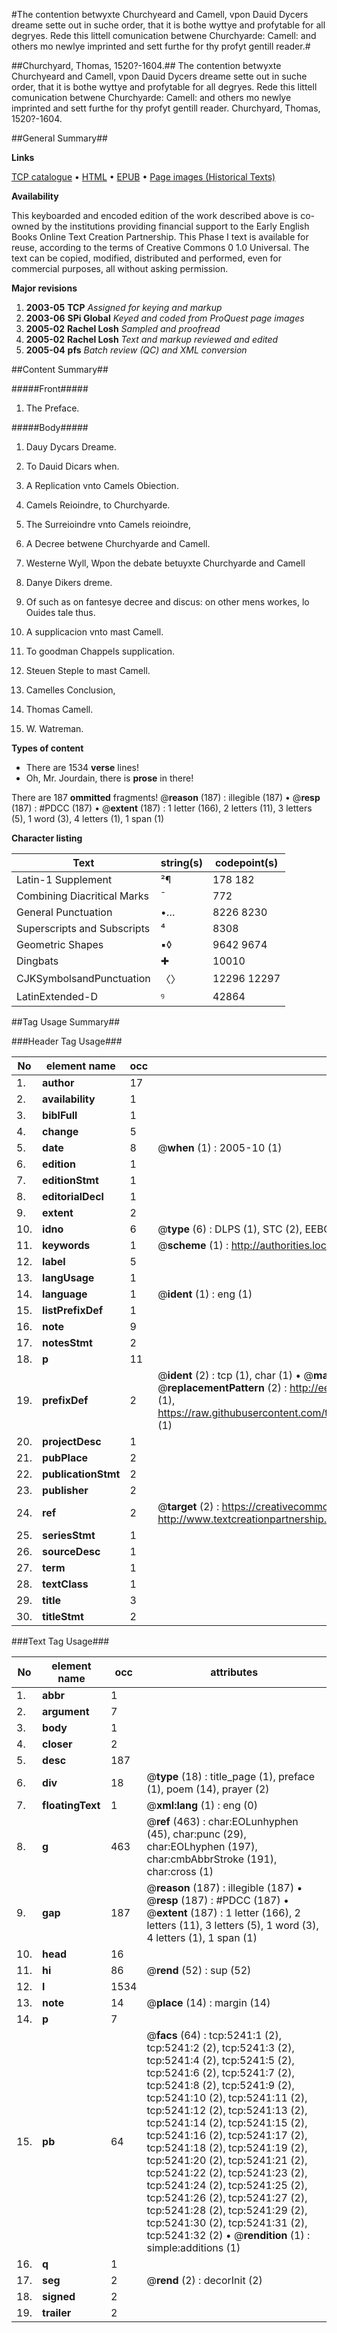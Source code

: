 #The contention betwyxte Churchyeard and Camell, vpon Dauid Dycers dreame sette out in suche order, that it is bothe wyttye and profytable for all degryes. Rede this littell comunication betwene Churchyarde: Camell: and others mo newlye imprinted and sett furthe for thy profyt gentill reader.#

##Churchyard, Thomas, 1520?-1604.##
The contention betwyxte Churchyeard and Camell, vpon Dauid Dycers dreame sette out in suche order, that it is bothe wyttye and profytable for all degryes. Rede this littell comunication betwene Churchyarde: Camell: and others mo newlye imprinted and sett furthe for thy profyt gentill reader.
Churchyard, Thomas, 1520?-1604.

##General Summary##

**Links**

[TCP catalogue](http://www.ota.ox.ac.uk/tcp/)  • 
[HTML](http://tei.it.ox.ac.uk/tcp/Texts-HTML/free/A18/A18728.html)  • 
[EPUB](http://tei.it.ox.ac.uk/tcp/Texts-EPUB/free/A18/A18728.epub) • 
[Page images (Historical Texts)](https://data.historicaltexts.jisc.ac.uk/view?pubId=eebo-99840714e&pageId=eebo-99840714e-5241-1)

**Availability**

This keyboarded and encoded edition of the
	       work described above is co-owned by the institutions
	       providing financial support to the Early English Books
	       Online Text Creation Partnership. This Phase I text is
	       available for reuse, according to the terms of Creative
	       Commons 0 1.0 Universal. The text can be copied,
	       modified, distributed and performed, even for
	       commercial purposes, all without asking permission.

**Major revisions**

1. __2003-05__ __TCP__ *Assigned for keying and markup*
1. __2003-06__ __SPi Global__ *Keyed and coded from ProQuest page images*
1. __2005-02__ __Rachel Losh__ *Sampled and proofread*
1. __2005-02__ __Rachel Losh__ *Text and markup reviewed and edited*
1. __2005-04__ __pfs__ *Batch review (QC) and XML conversion*

##Content Summary##

#####Front#####

1. The Preface.

#####Body#####

1. Dauy Dycars Dreame.

1. To Dauid Dicars when.

1. A Replication vnto Camels Obiection.

1. Camels Reioindre, to Churchyarde.

1. The Surreioindre vnto Camels reioindre,

1. A Decree betwene Churchyarde and Camell.

1. Westerne Wyll, Wpon the debate betuyxte Churchyarde and Camell

1. Danye Dikers dreme.

1. Of such as on fantesye decree and discus: on other mens workes, lo Ouides tale thus.

1. A supplicacion vnto mast Camell.

1. To goodman Chappels supplication.

1. Steuen Steple to mast Camell.

1. Camelles Conclusion,

1. Thomas Camell.

1. W. Watreman.

**Types of content**

  * There are 1534 **verse** lines!
  * Oh, Mr. Jourdain, there is **prose** in there!

There are 187 **ommitted** fragments! 
 @__reason__ (187) : illegible (187)  •  @__resp__ (187) : #PDCC (187)  •  @__extent__ (187) : 1 letter (166), 2 letters (11), 3 letters (5), 1 word (3), 4 letters (1), 1 span (1)

**Character listing**


|Text|string(s)|codepoint(s)|
|---|---|---|
|Latin-1 Supplement|²¶|178 182|
|Combining             Diacritical Marks|̄|772|
|General Punctuation|•…|8226 8230|
|Superscripts             and Subscripts|⁴|8308|
|Geometric Shapes|▪◊|9642 9674|
|Dingbats|✚|10010|
|CJKSymbolsandPunctuation|〈〉|12296 12297|
|LatinExtended-D|ꝰ|42864|

##Tag Usage Summary##

###Header Tag Usage###

|No|element name|occ|attributes|
|---|---|---|---|
|1.|__author__|17||
|2.|__availability__|1||
|3.|__biblFull__|1||
|4.|__change__|5||
|5.|__date__|8| @__when__ (1) : 2005-10 (1)|
|6.|__edition__|1||
|7.|__editionStmt__|1||
|8.|__editorialDecl__|1||
|9.|__extent__|2||
|10.|__idno__|6| @__type__ (6) : DLPS (1), STC (2), EEBO-CITATION (1), PROQUEST (1), VID (1)|
|11.|__keywords__|1| @__scheme__ (1) : http://authorities.loc.gov/ (1)|
|12.|__label__|5||
|13.|__langUsage__|1||
|14.|__language__|1| @__ident__ (1) : eng (1)|
|15.|__listPrefixDef__|1||
|16.|__note__|9||
|17.|__notesStmt__|2||
|18.|__p__|11||
|19.|__prefixDef__|2| @__ident__ (2) : tcp (1), char (1)  •  @__matchPattern__ (2) : ([0-9\-]+):([0-9IVX]+) (1), (.+) (1)  •  @__replacementPattern__ (2) : http://eebo.chadwyck.com/downloadtiff?vid=$1&page=$2 (1), https://raw.githubusercontent.com/textcreationpartnership/Texts/master/tcpchars.xml#$1 (1)|
|20.|__projectDesc__|1||
|21.|__pubPlace__|2||
|22.|__publicationStmt__|2||
|23.|__publisher__|2||
|24.|__ref__|2| @__target__ (2) : https://creativecommons.org/publicdomain/zero/1.0/ (1), http://www.textcreationpartnership.org/docs/. (1)|
|25.|__seriesStmt__|1||
|26.|__sourceDesc__|1||
|27.|__term__|1||
|28.|__textClass__|1||
|29.|__title__|3||
|30.|__titleStmt__|2||


###Text Tag Usage###

|No|element name|occ|attributes|
|---|---|---|---|
|1.|__abbr__|1||
|2.|__argument__|7||
|3.|__body__|1||
|4.|__closer__|2||
|5.|__desc__|187||
|6.|__div__|18| @__type__ (18) : title_page (1), preface (1), poem (14), prayer (2)|
|7.|__floatingText__|1| @__xml:lang__ (1) : eng (0)|
|8.|__g__|463| @__ref__ (463) : char:EOLunhyphen (45), char:punc (29), char:EOLhyphen (197), char:cmbAbbrStroke (191), char:cross (1)|
|9.|__gap__|187| @__reason__ (187) : illegible (187)  •  @__resp__ (187) : #PDCC (187)  •  @__extent__ (187) : 1 letter (166), 2 letters (11), 3 letters (5), 1 word (3), 4 letters (1), 1 span (1)|
|10.|__head__|16||
|11.|__hi__|86| @__rend__ (52) : sup (52)|
|12.|__l__|1534||
|13.|__note__|14| @__place__ (14) : margin (14)|
|14.|__p__|7||
|15.|__pb__|64| @__facs__ (64) : tcp:5241:1 (2), tcp:5241:2 (2), tcp:5241:3 (2), tcp:5241:4 (2), tcp:5241:5 (2), tcp:5241:6 (2), tcp:5241:7 (2), tcp:5241:8 (2), tcp:5241:9 (2), tcp:5241:10 (2), tcp:5241:11 (2), tcp:5241:12 (2), tcp:5241:13 (2), tcp:5241:14 (2), tcp:5241:15 (2), tcp:5241:16 (2), tcp:5241:17 (2), tcp:5241:18 (2), tcp:5241:19 (2), tcp:5241:20 (2), tcp:5241:21 (2), tcp:5241:22 (2), tcp:5241:23 (2), tcp:5241:24 (2), tcp:5241:25 (2), tcp:5241:26 (2), tcp:5241:27 (2), tcp:5241:28 (2), tcp:5241:29 (2), tcp:5241:30 (2), tcp:5241:31 (2), tcp:5241:32 (2)  •  @__rendition__ (1) : simple:additions (1)|
|16.|__q__|1||
|17.|__seg__|2| @__rend__ (2) : decorInit (2)|
|18.|__signed__|2||
|19.|__trailer__|2||
